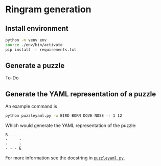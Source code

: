 # Ringram generation

## Install environment

```bash
python -m venv env
source ./env/bin/activate
pip install -r requirements.txt
```

## Generate a puzzle

To-Do

## Generate the YAML representation of a puzzle

An example command is

```bash
python puzzleyaml.py -w BIRD BORN DOVE NOSE -r 1 12
```

Which would generate the YAML representation of the puzzle:

```text
B - - -
-     -
-     -
- - - E
```

For more information see the docstring in [`puzzleyaml.py`](./puzzleyaml.py).
